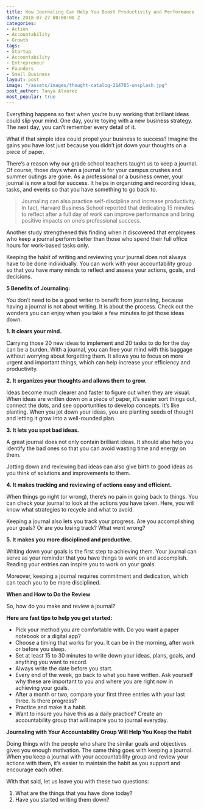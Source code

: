 ```yaml
---
title: How Journaling Can Help You Boost Productivity and Performance
date: 2018-07-27 00:00:00 Z
categories:
- Action
- Accountability
- Growth
tags:
- Startup
- Accountability
- Entrepreneur
- Founders
- Small Business
layout: post
image: "/assets/images/thought-catalog-214785-unsplash.jpg"
post_author: Tanya Alvarez
most_popular: true
---
```


Everything happens so fast when you’re busy working that brilliant ideas could slip your mind. One day, you’re toying with a new business strategy. The next day, you can’t remember every detail of it.

What if that simple idea could propel your business to success? Imagine the gains you have lost just because you didn’t jot down your thoughts on a piece of paper.

There’s a reason why our grade school teachers taught us to keep a journal. Of course, those days when a journal is for your campus crushes and summer outings are gone. As a professional or a business owner, your journal is now a tool for success. It helps in organizing and recording ideas, tasks, and events so that you have something to go back to.

> Journaling can also practice self-discipline and increase productivity. In fact, Harvard Business School reported that dedicating 15 minutes to reflect after a full day of work can improve performance and bring positive impacts on one’s professional success.

Another study strengthened this finding when it discovered that employees who keep a journal perform better than those who spend their full office hours for work-based tasks only.

Keeping the habit of writing and reviewing your journal does not always have to be done individually. You can work with your accountability group so that you have many minds to reflect and assess your actions, goals, and decisions.

**5 Benefits of Journaling:**

You don’t need to be a good writer to benefit from journaling, because having a journal is not about writing. It is about the process. Check out the wonders you can enjoy when you take a few minutes to jot those ideas down.

**1. It clears your mind.**

Carrying those 20 new ideas to implement and 20 tasks to do for the day can be a burden. With a journal, you can free your mind with this baggage without worrying about forgetting them. It allows you to focus on more urgent and important things, which can help increase your efficiency and productivity.

**2. It organizes your thoughts and allows them to grow.**

Ideas become much clearer and faster to figure out when they are visual. When ideas are written down on a piece of paper, it’s easier sort things out, connect the dots, and see opportunities to develop concepts. It’s like planting. When you jot down your ideas, you are planting seeds of thought and letting it grow into a well-rounded plan.

**3. It lets you spot bad ideas.**

A great journal does not only contain brilliant ideas. It should also help you identify the bad ones so that you can avoid wasting time and energy on them.

Jotting down and reviewing bad ideas can also give birth to good ideas as you think of solutions and improvements to them.

**4. It makes tracking and reviewing of actions easy and efficient.**

When things go right (or wrong), there’s no pain in going back to things. You can check your journal to look at the actions you have taken. Here, you will know what strategies to recycle and what to avoid.

Keeping a journal also lets you track your progress. Are you accomplishing your goals? Or are you losing track? What went wrong?

**5. It makes you more disciplined and productive.**

Writing down your goals is the first step to achieving them. Your journal can serve as your reminder that you have things to work on and accomplish. Reading your entries can inspire you to work on your goals.

Moreover, keeping a journal requires commitment and dedication, which can teach you to be more disciplined.

**When and How to Do the Review**

So, how do you make and review a journal?

**Here are fast tips to help you get started:**

* Pick your method you are comfortable with. Do you want a paper notebook or a digital app?
* Choose a timing that works for you. It can be in the morning, after work or before you sleep.
* Set at least 15 to 30 minutes to write down your ideas, plans, goals, and anything you want to record.
* Always write the date before you start.
* Every end of the week, go back to what you have written. Ask yourself why these are important to you and where you are right now in achieving your goals.&nbsp;
* After a month or two, compare your first three entries with your last three. Is there progress?
* Practice and make it a habit.
* Want to insure you have this as a daily practice? Create an accountability group that will inspire you to journal everyday.

**Journaling with Your Accountability Group Will Help You Keep the Habit**

Doing things with the people who share the similar goals and objectives gives you enough motivation. The same thing goes with keeping a journal. When you keep a journal with your accountability group and review your actions with them, it’s easier to maintain the habit as you support and encourage each other.

With that said, let us leave you with these two questions:

1. What are the things that you have done today?
2. Have you started writing them down?